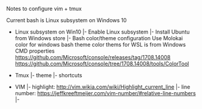 Notes to configure vim + tmux

Current bash is Linux subsystem on Windows 10

- Linux subsystem on Win10
|- Enable Linux subsystem
|- Install Ubuntu from Windows store
|- Bash color/theme configuration
	Use Molokai color for windows bash theme
	color thems for WSL is from Windows CMD properties
	https://github.com/Microsoft/console/releases/tag/1708.14008
        https://github.com/Microsoft/console/tree/1708.14008/tools/ColorTool
- Tmux
|- theme
|- shortcuts

- VIM
|- highlight: http://vim.wikia.com/wiki/Highlight_current_line
|- line number: https://jeffkreeftmeijer.com/vim-number/#relative-line-numbers
|-  
